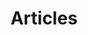 ---
layout: post-index
permalink: /blog/
title: Articles
tagline: A List of Posts
tags: [blog, graphic design]
tags: [Jekyll, theme, responsive]
image:
  feature: burger.png
  credit: Texture Lovers
  creditlink: http://texturelovers.com
---
